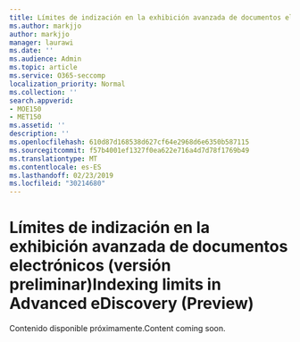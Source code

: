 ```yaml
---
title: Límites de indización en la exhibición avanzada de documentos electrónicos (versión preliminar)
ms.author: markjjo
author: markjjo
manager: laurawi
ms.date: ''
ms.audience: Admin
ms.topic: article
ms.service: O365-seccomp
localization_priority: Normal
ms.collection: ''
search.appverid:
- MOE150
- MET150
ms.assetid: ''
description: ''
ms.openlocfilehash: 610d87d168538d627cf64e2968d6e6350b587115
ms.sourcegitcommit: f57b4001ef1327f0ea622e716a4d7d78f1769b49
ms.translationtype: MT
ms.contentlocale: es-ES
ms.lasthandoff: 02/23/2019
ms.locfileid: "30214680"
---
```

# <a name="indexing-limits-in-advanced-ediscovery-preview"></a><span data-ttu-id="ad9bb-102">Límites de indización en la exhibición avanzada de documentos electrónicos (versión preliminar)</span><span class="sxs-lookup"><span data-stu-id="ad9bb-102">Indexing limits in Advanced eDiscovery (Preview)</span></span>

<span data-ttu-id="ad9bb-103">Contenido disponible próximamente.</span><span class="sxs-lookup"><span data-stu-id="ad9bb-103">Content coming soon.</span></span>
